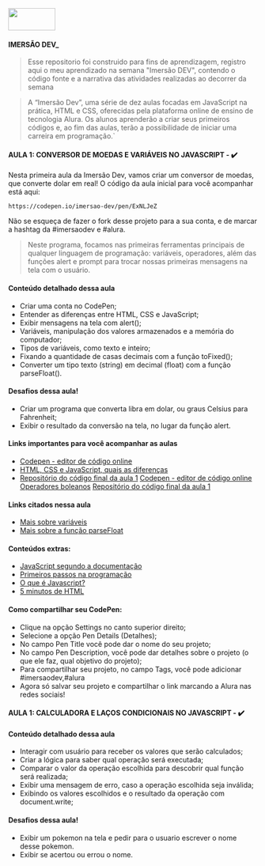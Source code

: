 <img src="https://www.alura.com.br/assets/img/home/alura-logo.1570550707.svg" width="95" height="45">

#### IMERSÃO DEV_

>Esse repositorio foi construido para fins de aprendizagem, registro aqui o meu aprendizado na semana "Imersão DEV", contendo o código fonte e a narrativa das atividades realizadas ao decorrer da semana

>A “Imersão Dev”, uma série de dez aulas focadas em JavaScript na prática, HTML e CSS, oferecidas pela plataforma online de ensino de tecnologia Alura. Os alunos aprenderão a criar seus primeiros códigos e, ao fim das aulas, terão a possibilidade de iniciar uma carreira em programação.`

#### AULA 1: CONVERSOR DE MOEDAS E VARIÁVEIS NO JAVASCRIPT - :heavy_check_mark:
Nesta primeira aula da Imersão Dev, vamos criar um conversor de moedas, que converte dolar em real! O código da aula inicial para você acompanhar está aqui:

````
https://codepen.io/imersao-dev/pen/ExNLJeZ
````

Não se esqueça de fazer o fork desse projeto para a sua conta, e de marcar a hashtag da #imersaodev e #alura.

>Neste programa, focamos nas primeiras ferramentas principais de qualquer linguagem de programação: variáveis, operadores, além das funções alert e prompt para trocar nossas primeiras mensagens na tela com o usuário.

#### Conteúdo detalhado dessa aula
- Criar uma conta no CodePen;
- Entender as diferenças entre HTML, CSS e JavaScript;
- Exibir mensagens na tela com alert();
- Variáveis, manipulação dos valores armazenados e a memória do computador;
- Tipos de variáveis, como texto e inteiro;
- Fixando a quantidade de casas decimais com a função toFixed();
- Converter um tipo texto (string) em decimal (float) com a função parseFloat().

#### Desafios dessa aula!
- Criar um programa que converta libra em dolar, ou graus Celsius para Fahrenheit;
- Exibir o resultado da conversão na tela, no lugar da função alert.

#### Links importantes para você acompanhar as aulas
- <a href="https://codepen.io/" target="_blank" rel="noopener">Codepen - editor de código online</a>
- <a href="https://www.alura.com.br/artigos/html-css-e-js-definicoes">HTML, CSS e JavaScript, quais as diferenças</a>
- <a href="https://github.com/alura-challenges/aluraquiz-base/tree/v1" target="_blank" rel="noopener">Repositório do código final da aula 1</a>
<a href="https://codepen.io/" target="_blank" rel="noopener">Codepen - editor de código online</a>
<a href="https://developer.mozilla.org/pt-BR/docs/Web/JavaScript/Guide/Expressions_and_operators" target="_blank" rel="noopener">Operadores boleanos</a>
<a href="https://codepen.io/imersao-dev/pen/abdbd83b0cca06d82189ce304a851eea" target="_blank" rel="noopener">Repositório do código final da aula 1</a>

#### Links citados nessa aula
- <a href="https://developer.mozilla.org/pt-BR/docs/Web/JavaScript/Guide/Grammar_and_types#vari%C3%A1veis" target="_blank" rel="noopener">Mais sobre variáveis</a>
- <a href="https://developer.mozilla.org/pt-BR/docs/Web/JavaScript/Reference/Global_Objects/parseFloat" target="_blank" rel="noopener">Mais sobre a função parseFloat</a>

#### Conteúdos extras:
- <a href="https://developer.mozilla.org/pt-BR/docs/Web/JavaScript" target="_blank" rel="noopener">JavaScript segundo a documentação</a>
- <a href="https://hipsters.tech/primeiros-passos-na-programacao-a-imersao-dev-hipsters-ponto-tech-243/">Primeiros passos na programação</a>
- <a href="https://www.youtube.com/watch?v=NaVSbnnV75Q" target="_blank" rel="noopener">O que é Javascript?</a>
- <a href="https://www.youtube.com/watch?v=3oSIqIqzN3M" target="_blank" rel="noopener">5 minutos de HTML</a>

#### Como compartilhar seu CodePen:
- Clique na opção Settings no canto superior direito;
- Selecione a opção Pen Details (Detalhes);
- No campo Pen Title você pode dar o nome do seu projeto;
- No campo Pen Description, você pode dar detalhes sobre o projeto (o que ele faz, qual objetivo do projeto);
- Para compartilhar seu projeto, no campo Tags, você pode adicionar #imersaodev,#alura
- Agora só salvar seu projeto e compartilhar o link marcando a Alura nas redes sociais!

#### AULA 1: CALCULADORA E LAÇOS CONDICIONAIS NO JAVASCRIPT - :heavy_check_mark:

#### Conteúdo detalhado dessa aula
- Interagir com usuário para receber os valores que serão calculados;
- Criar a lógica para saber qual operação será executada;
- Comparar o valor da operação escolhida para descobrir qual função será realizada;
- Exibir uma mensagem de erro, caso a operação escolhida seja inválida;
- Exibindo os valores escolhidos e o resultado da operação com document.write;

#### Desafios dessa aula!
- Exibir um pokemon na tela e pedir para o usuario escrever o nome desse pokemon.
- Exibir se acertou ou errou o nome.
